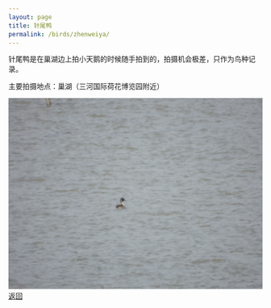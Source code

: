 ```yaml
---
layout: page
title: 针尾鸭
permalink: /birds/zhenweiya/
---
```

针尾鸭是在巢湖边上拍小天鹅的时候随手拍到的，拍摄机会极差，只作为鸟种记录。

主要拍摄地点：巢湖（三河国际荷花博览园附近）

![](../picture/针尾鸭/DSCN4264.jpg)
[返回](../../)
